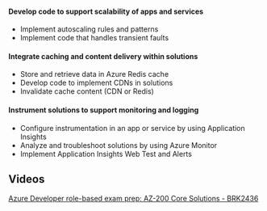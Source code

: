 #### Develop code to support scalability of apps and services

- Implement autoscaling rules and patterns
- Implement code that handles transient faults

#### Integrate caching and content delivery within solutions

- Store and retrieve data in Azure Redis cache
- Develop code to implement CDNs in solutions
- Invalidate cache content (CDN or Redis)

#### Instrument solutions to support monitoring and logging

- Configure instrumentation in an app or service by using Application Insights
- Analyze and troubleshoot solutions by using Azure Monitor
- Implement Application Insights Web Test and Alerts

## Videos

[Azure Developer role-based exam prep: AZ-200 Core Solutions - BRK2436](https://www.youtube.com/watch?v=nWpNe5bbzz8)
